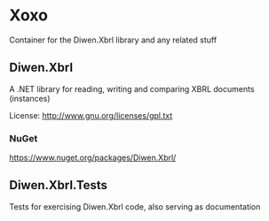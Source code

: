 # Xoxo
Container for the Diwen.Xbrl library and any related stuff
## Diwen.Xbrl
A .NET library for reading, writing and comparing XBRL documents (instances)

License: http://www.gnu.org/licenses/gpl.txt
### NuGet 
https://www.nuget.org/packages/Diwen.Xbrl/
## Diwen.Xbrl.Tests
Tests for exercising Diwen.Xbrl code, also serving as documentation
